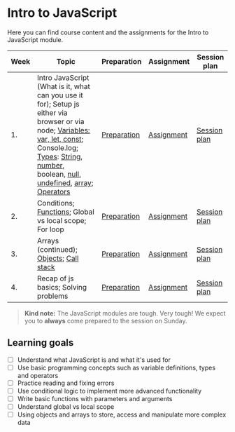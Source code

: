 # Intro to JavaScript

Here you can find course content and the assignments for the Intro to JavaScript module.

| Week | Topic                                                                                                                                                                                                                                                                                                                                                                                                                     | Preparation                         | Assignment                        | Session plan                          |
| ---- | ------------------------------------------------------------------------------------------------------------------------------------------------------------------------------------------------------------------------------------------------------------------------------------------------------------------------------------------------------------------------------------------------------------------------- | ----------------------------------- | --------------------------------- | ------------------------------------- |
| 1.   | Intro JavaScript (What is it, what can you use it for); Setup js either via browser or via node; [Variables: var, let, const](week1/README.md#variables); Console.log; [Types](week1/README.md#Types): [String](week1/README.md#String), [number](week1/README.md#Number), boolean, [null, undefined](week1/README.md#Null--undefined), [array](week1/README.md#Array); [Operators](week1/README.md#comparison-operators) | [Preparation](week1/preparation.md) | [Assignment](week1/assignment.md) | [Session plan](week1/session-plan.md) |
| 2.   | Conditions; [Functions](week2/README.md#Functions); Global vs local scope; For loop                                                                                                                                                                                                                                                                                                                                       | [Preparation](week2/preparation.md) | [Assignment](week2/assignment.md) | [Session plan](week2/session-plan.md) |
| 3.   | Arrays (continued); [Objects](week3/README.md#Objects); [Call stack](week3/README.md#Call-stack)                                                                                                                                                                                                                                                                                                                          | [Preparation](week3/preparation.md) | [Assignment](week3/assignment.md) | [Session plan](week3/session-plan.md) |
| 4.   | Recap of js basics; Solving problems                                                                                                                                                                                                                                                                                                                                                                                      | [Preparation](week4/preparation.md) | [Assignment](week4/assignment.md) | [Session plan](week4/session-plan.md) |

> **Kind note:**
> The JavaScript modules are tough. Very tough! We expect you to **always** come prepared to the session on Sunday.

## Learning goals

- [ ] Understand what JavaScript is and what it's used for
- [ ] Use basic programming concepts such as variable definitions, types and operators
- [ ] Practice reading and fixing errors
- [ ] Use conditional logic to implement more advanced functionality
- [ ] Write basic functions with parameters and arguments
- [ ] Understand global vs local scope
- [ ] Using objects and arrays to store, access and manipulate more complex data
